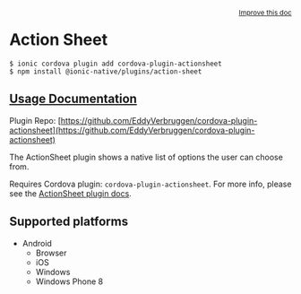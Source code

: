 <a style="float:right;font-size:12px;" href="http://github.com/danielsogl/awesome-cordova-plugins/edit/master/src/@awesome-cordova-plugins/plugins/action-sheet/index.ts#L53">
  Improve this doc
</a>

# Action Sheet

```
$ ionic cordova plugin add cordova-plugin-actionsheet
$ npm install @ionic-native/plugins/action-sheet
```

## [Usage Documentation](https://ionicframework.com/docs/native/action-sheet/)

Plugin Repo: [https://github.com/EddyVerbruggen/cordova-plugin-actionsheet](https://github.com/EddyVerbruggen/cordova-plugin-actionsheet)

The ActionSheet plugin shows a native list of options the user can choose from.

Requires Cordova plugin: `cordova-plugin-actionsheet`. For more info, please see the [ActionSheet plugin docs](https://github.com/EddyVerbruggen/cordova-plugin-actionsheet).

## Supported platforms

- Android
  - Browser
  - iOS
  - Windows
  - Windows Phone 8
  


